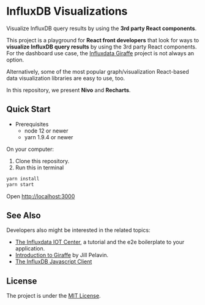 # InfluxDB Visualizations

Visualize InfluxDB query results by using the **3rd party React components**.

This project is a playground for **React front developers** that look for ways to
**visualize InfluxDB query results** by using the 3rd party React components. For
the dashboard use case, the
[Influxdata Giraffe](https://github.com/influxdata/giraffe) project is not
always an option.

Alternatively, some of the most popular graph/visualization React-based data
visualization libraries are easy to use, too.

In this repository, we present **Nivo** and **Recharts**.

## Quick Start

* Prerequisites
  * node 12 or newer
  * yarn 1.9.4 or newer

On your computer:

1. Clone this repository.
1. Run this in terminal

```sh
yarn install
yarn start
```

Open <http://localhost:3000>

## See Also

Developers also might be interested in the related topics:

* [The Influxdata IOT Center](https://github.com/bonitoo-io/iot-center-v2), a tutorial and the e2e boilerplate to your application.
* [Introduction to Giraffe](https://www.influxdata.com/blog/introduction-to-giraffe/) by Jill Pelavin.
* [The InfluxDB Javascript Client](https://github.com/influxdata/influxdb-client-js)

## License

The project is under the [MIT License](https://opensource.org/licenses/MIT).
